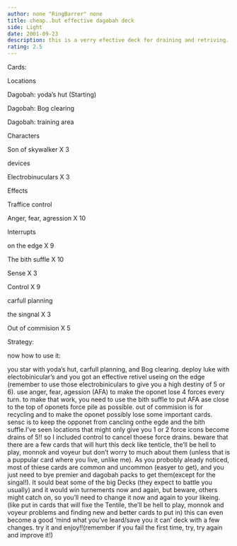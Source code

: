 ```yaml
---
author: none "RingBarrer" none
title: cheap..but effective dagobah deck
side: Light
date: 2001-09-23
description: this is a verry efective deck for draining and retriving.
rating: 2.5
---
```

Cards: 

Locations

Dagobah: yoda’s hut (Starting)
Dagobah: Bog clearing
Dagobah: training area

Characters

Son of skywalker X 3

devices

Electrobinuculars X 3

Effects

Traffice control
Anger, fear, agression X 10

Interrupts

on the edge X 9
The bith suffle X 10
Sense X 3
Control X 9
carfull planning
the singnal X 3
Out of commision X 5  

Strategy: 

now how to use it:

you star with yoda’s hut, carfull planning, and Bog clearing. deploy luke with electobinicular’s and you got an effective retivel useing on the edge (remember to use those electrobiniculars to give you a high destiny of 5 or 6). use anger, fear, agession (AFA) to make the oponet lose 4 forces every turn. to make that work, you need to use the bith suffle to put AFA ase close to the top of oponets force pile as possible. out of commision is for recycling and to make the oponet possibly lose some important cards. sensc is to keep the opponet from cancling onthe egde and the bith suffle.I’ve seen locations that might only give you 1 or 2 force icons become drains of 5!! so I included control to cancel thoese force drains. beware that there are a few cards that will hurt this deck like tenticle, the’ll be hell to play, monnok and voyeur but don’t worry to much about them (unless that is  a puppular card where you live, unlike me). As you probobly aleady noticed, most of thiese cards are common and uncommon (easyer to get), and you just need to bye premier and dagobah packs to get them(except for the singal!). It sould beat some of the big Decks (they expect to battle you usually) and it would win turnements now and again, but beware, others might catch on, so you’ll need to change it now and again to your likeing.(like put in cards that will fixe the Tentile, the’ll be hell to play, monnok and voyeur problems and finding new and better cards to put in) this can even become a good ’mind what you’ve leard/save you it can’ deck with a few changes. try it and enjoy!!(remember if you fail the first time, try, try again and improve it!) 